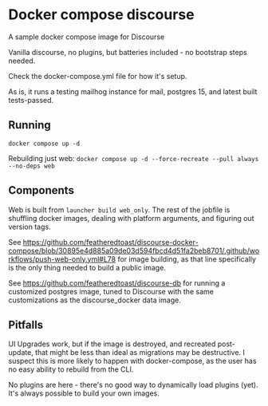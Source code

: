 # Docker compose discourse

A sample docker compose image for Discourse

Vanilla discourse, no plugins, but batteries included - no bootstrap steps needed.

Check the docker-compose.yml file for how it's setup.

As is, it runs a testing mailhog instance for mail, postgres 15, and latest built tests-passed.

## Running

`docker compose up -d`

Rebuilding just web: `docker compose up -d --force-recreate --pull always --no-deps web`

## Components

Web is built from `launcher build web_only`. The rest of the jobfile is shuffling docker images, dealing with platform arguments, and figuring out version tags.

See https://github.com/featheredtoast/discourse-docker-compose/blob/30895e4d885a09de03d594fbcd4d51fa2beb8701/.github/workflows/push-web-only.yml#L78 for image building, as that line specifically is the only thing needed to build a public image.

See https://github.com/featheredtoast/discourse-db for running a customized postgres image, tuned to Discourse with the same customizations as the discourse_docker data image.

## Pitfalls

UI Upgrades work, but if the image is destroyed, and recreated post-update, that might be less than ideal as migrations may be destructive. I suspect this is more likely to happen with docker-compose, as the user has no easy ability to rebuild from the CLI.

No plugins are here - there's no good way to dynamically load plugins (yet). It's always possible to build your own images.
